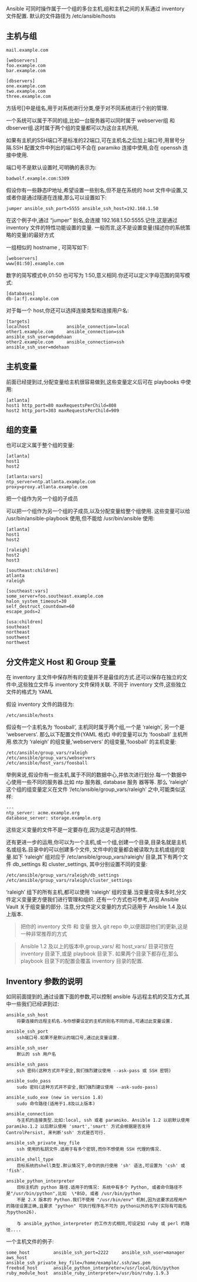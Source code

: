 Ansible 可同时操作属于一个组的多台主机,组和主机之间的关系通过 inventory 文件配置. 默认的文件路径为 /etc/ansible/hosts


## 主机与组

    mail.example.com

    [webservers]
    foo.example.com
    bar.example.com

    [dbservers]
    one.example.com
    two.example.com
    three.example.com

方括号[]中是组名,用于对系统进行分类,便于对不同系统进行个别的管理.

一个系统可以属于不同的组,比如一台服务器可以同时属于 webserver组 和 dbserver组.这时属于两个组的变量都可以为这台主机所用,

如果有主机的SSH端口不是标准的22端口,可在主机名之后加上端口号,用冒号分隔.SSH 配置文件中列出的端口号不会在 paramiko 连接中使用,会在 openssh 连接中使用.

端口号不是默认设置时,可明确的表示为:

    badwolf.example.com:5309

假设你有一些静态IP地址,希望设置一些别名,但不是在系统的 host 文件中设置,又或者你是通过隧道在连接,那么可以设置如下:

    jumper ansible_ssh_port=5555 ansible_ssh_host=192.168.1.50

在这个例子中,通过 “jumper” 别名,会连接 192.168.1.50:5555.记住,这是通过 inventory 文件的特性功能设置的变量. 一般而言,这不是设置变量(描述你的系统策略的变量)的最好方式

一组相似的 hostname , 可简写如下:

    [webservers]
    www[01:50].example.com

数字的简写模式中,01:50 也可写为 1:50,意义相同.你还可以定义字母范围的简写模式:

    [databases]
    db-[a:f].example.com

对于每一个 host,你还可以选择连接类型和连接用户名:

    [targets]
    localhost              ansible_connection=local
    other1.example.com     ansible_connection=ssh        ansible_ssh_user=mpdehaan
    other2.example.com     ansible_connection=ssh        ansible_ssh_user=mdehaan

## 主机变量

前面已经提到过,分配变量给主机很容易做到,这些变量定义后可在 playbooks 中使用:

    [atlanta]
    host1 http_port=80 maxRequestsPerChild=808
    host2 http_port=303 maxRequestsPerChild=909

## 组的变量

也可以定义属于整个组的变量:

    [atlanta]
    host1
    host2

    [atlanta:vars]
    ntp_server=ntp.atlanta.example.com
    proxy=proxy.atlanta.example.com


把一个组作为另一个组的子成员

可以把一个组作为另一个组的子成员,以及分配变量给整个组使用. 这些变量可以给 /usr/bin/ansible-playbook 使用,但不能给 /usr/bin/ansible 使用:

    [atlanta]
    host1
    host2

    [raleigh]
    host2
    host3

    [southeast:children]
    atlanta
    raleigh

    [southeast:vars]
    some_server=foo.southeast.example.com
    halon_system_timeout=30
    self_destruct_countdown=60
    escape_pods=2

    [usa:children]
    southeast
    northeast
    southwest
    northwest

## 分文件定义 Host 和 Group 变量

在 inventory 主文件中保存所有的变量并不是最佳的方式.还可以保存在独立的文件中,这些独立文件与 inventory 文件保持关联. 
不同于 inventory 文件,这些独立文件的格式为 YAML

假设 inventory 文件的路径为:

`/etc/ansible/hosts`

假设有一个主机名为 ‘foosball’, 主机同时属于两个组,一个是 ‘raleigh’, 另一个是 ‘webservers’. 那么以下配置文件(YAML 格式)
中的变量可以为 ‘foosball’ 主机所用.依次为 ‘raleigh’ 的组变量,’webservers’ 的组变量,’foosball’ 的主机变量:

    /etc/ansible/group_vars/raleigh
    /etc/ansible/group_vars/webservers
    /etc/ansible/host_vars/foosball

举例来说,假设你有一些主机,属于不同的数据中心,并依次进行划分.每一个数据中心使用一些不同的服务器.比如 ntp 服务器, database 服务
器等等. 那么 ‘raleigh’ 这个组的组变量定义在文件 ‘/etc/ansible/group_vars/raleigh’ 之中,可能类似这样:

    ---
    ntp_server: acme.example.org
    database_server: storage.example.org

这些定义变量的文件不是一定要存在,因为这是可选的特性.

还有更进一步的运用,你可以为一个主机,或一个组,创建一个目录,目录名就是主机名或组名.目录中的可以创建多个文件, 文件中的变量都会被读取为主机或组的变量.如下 ‘raleigh’ 组对应于 /etc/ansible/group_vars/raleigh/ 目录,其下有两个文件 db_settings 和 cluster_settings, 其中分别设置不同的变量:

    /etc/ansible/group_vars/raleigh/db_settings
    /etc/ansible/group_vars/raleigh/cluster_settings

‘raleigh’ 组下的所有主机,都可以使用 ‘raleigh’ 组的变量.当变量变得太多时,分文件定义变量更方便我们进行管理和组织. 还有一个方式也可参考,详见 Ansible Vault 关于组变量的部分. 注意,分文件定义变量的方式只适用于 Ansible 1.4 及以上版本.

> 把你的 inventory 文件 和 变量 放入 git repo 中,以便跟踪他们的更新,这是一种非常推荐的方式

> Ansible 1.2 及以上的版本中,group_vars/ 和 host_vars/ 目录可放在 inventory 目录下,或是 playbook 目录下. 如果两个目录下都存在,那么 playbook 目录下的配置会覆盖 inventory 目录的配置.


## Inventory 参数的说明

如同前面提到的,通过设置下面的参数,可以控制 ansible 与远程主机的交互方式,其中一些我们已经讲到过:

    ansible_ssh_host
        将要连接的远程主机名.与你想要设定的主机的别名不同的话,可通过此变量设置.

    ansible_ssh_port
        ssh端口号.如果不是默认的端口号,通过此变量设置.

    ansible_ssh_user
        默认的 ssh 用户名

    ansible_ssh_pass
        ssh 密码(这种方式并不安全,我们强烈建议使用 --ask-pass 或 SSH 密钥)

    ansible_sudo_pass
        sudo 密码(这种方式并不安全,我们强烈建议使用 --ask-sudo-pass)

    ansible_sudo_exe (new in version 1.8)
        sudo 命令路径(适用于1.8及以上版本)

    ansible_connection
        与主机的连接类型.比如:local, ssh 或者 paramiko. Ansible 1.2 以前默认使用 paramiko.1.2 以后默认使用 'smart','smart' 方式会根据是否支持 ControlPersist, 来判断'ssh' 方式是否可行.

    ansible_ssh_private_key_file
        ssh 使用的私钥文件.适用于有多个密钥,而你不想使用 SSH 代理的情况.

    ansible_shell_type
        目标系统的shell类型.默认情况下,命令的执行使用 'sh' 语法,可设置为 'csh' 或 'fish'.

    ansible_python_interpreter
        目标主机的 python 路径.适用于的情况: 系统中有多个 Python, 或者命令路径不是"/usr/bin/python",比如  \*BSD, 或者 /usr/bin/python
        不是 2.X 版本的 Python.我们不使用 "/usr/bin/env" 机制,因为这要求远程用户的路径设置正确,且要求 "python" 可执行程序名不可为 python以外的名字(实际有可能名为python26).

        与 ansible_python_interpreter 的工作方式相同,可设定如 ruby 或 perl 的路径....

一个主机文件的例子:

    some_host         ansible_ssh_port=2222     ansible_ssh_user=manager
    aws_host          ansible_ssh_private_key_file=/home/example/.ssh/aws.pem
    freebsd_host      ansible_python_interpreter=/usr/local/bin/python
    ruby_module_host  ansible_ruby_interpreter=/usr/bin/ruby.1.9.3


